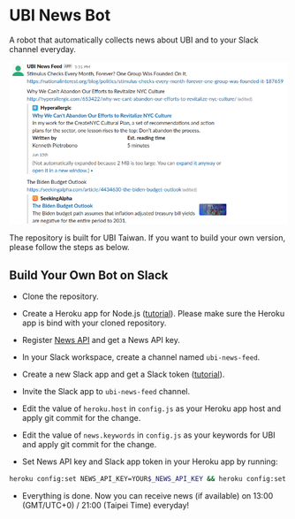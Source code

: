 # UBI News Bot

A robot that automatically collects news about UBI and to your Slack channel everyday.

![](images/slack_sample.png)

The repository is built for UBI Taiwan. If you want to build your own version, please follow the steps as below.

## Build Your Own Bot on Slack

* Clone the repository.

* Create a Heroku app for Node.js ([tutorial](https://devcenter.heroku.com/articles/getting-started-with-nodejs)). Please make sure the Heroku app is bind with your cloned repository.

* Register [News API](https://newsapi.org/) and get a News API key.

* In your Slack workspace, create a channel named `ubi-news-feed`.

* Create a new Slack app and get a Slack token ([tutorial](https://slack.dev/node-slack-sdk/getting-started)).

* Invite the Slack app to `ubi-news-feed` channel.

* Edit the value of `heroku.host` in `config.js` as your Heroku app host and apply git commit for the change.

* Edit the value of `news.keywords` in `config.js` as your keywords for UBI and apply git commit for the change.

* Set News API key and Slack app token in your Heroku app by running:

```bash
heroku config:set NEWS_API_KEY=YOUR$_NEWS_API_KEY && heroku config:set SLACK_TOKEN=YOUR_SLACK_TOKEN
```

* Everything is done. Now you can receive news (if available) on 13:00 (GMT/UTC+0) / 21:00 (Taipei Time) everyday!
